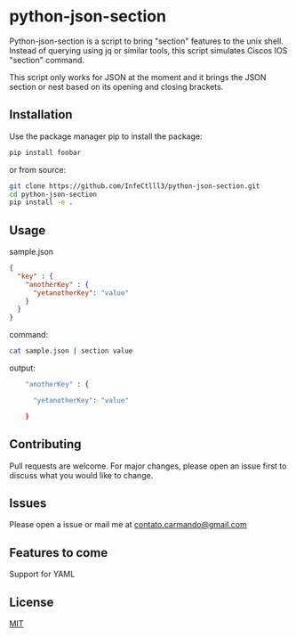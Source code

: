 # python-json-section

Python-json-section is a script to bring "section" features to the unix shell. Instead of querying using jq or similar tools, this script simulates Ciscos IOS "section" command.

This script only works for JSON at the moment and it brings the JSON section or nest based on its opening and closing brackets.

## Installation

Use the package manager pip to install the package:

```bash
pip install foobar
```

or from source:

```bash
git clone https://github.com/InfeCtlll3/python-json-section.git
cd python-json-section
pip install -e .
```

## Usage

sample.json
```json
{
  "key" : {
    "anotherKey" : {
      "yetanotherKey": "value"
    }
  }
}
```

command:
```bash
cat sample.json | section value
```

output:
```bash
    "anotherKey" : {

      "yetanotherKey": "value"

    }
```


## Contributing
Pull requests are welcome. For major changes, please open an issue first to discuss what you would like to change.

## Issues
Please open a issue or mail me at contato.carmando@gmail.com

## Features to come
Support for YAML

## License
[MIT](https://choosealicense.com/licenses/mit/)
